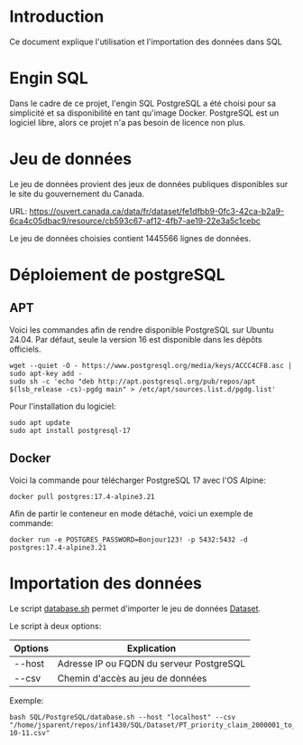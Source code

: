 # Introduction
Ce document explique l'utilisation et l'importation des données dans SQL

# Engin SQL
Dans le cadre de ce projet, l'engin SQL PostgreSQL a été choisi pour sa simplicité et sa disponibilité en tant qu'image Docker. PostgreSQL est un logiciel libre, alors ce projet n'a pas besoin de licence non plus.

# Jeu de données
Le jeu de données provient des jeux de données publiques disponibles sur le site du gouvernement du Canada.

URL: https://ouvert.canada.ca/data/fr/dataset/fe1dfbb9-0fc3-42ca-b2a9-6ca4c05dbac9/resource/cb593c67-af12-4fb7-ae19-22e3a5c1cebc

Le jeu de données choisies contient 1445566 lignes de données. 

# Déploiement de postgreSQL

## APT
Voici les commandes afin de rendre disponible PostgreSQL sur Ubuntu 24.04. Par défaut, seule la version 16 est disponible dans les dépôts officiels.

```
wget --quiet -O - https://www.postgresql.org/media/keys/ACCC4CF8.asc | sudo apt-key add -
sudo sh -c 'echo "deb http://apt.postgresql.org/pub/repos/apt $(lsb_release -cs)-pgdg main" > /etc/apt/sources.list.d/pgdg.list'
```

Pour l'installation du logiciel:

```
sudo apt update
sudo apt install postgresql-17
```

## Docker
Voici la commande pour télécharger PostgreSQL 17 avec l'OS Alpine:

```
docker pull postgres:17.4-alpine3.21
```

Afin de partir le conteneur en mode détaché, voici un exemple de commande:

```
docker run -e POSTGRES_PASSWORD=Bonjour123! -p 5432:5432 -d postgres:17.4-alpine3.21
```

# Importation des données
Le script [database.sh](SQL/PostgreSQL/database.sh) permet d'importer le jeu de données [Dataset](SQL/Dataset/PT_priority_claim_2000001_to_4000000_2024-10-11.csv).

Le script à deux options:

| Options | Explication |
| -------- | -------- |
|--host| Adresse IP ou FQDN du serveur PostgreSQL |
|--csv| Chemin d'accès au jeu de données |

Exemple:
```
bash SQL/PostgreSQL/database.sh --host "localhost" --csv "/home/jsparent/repos/inf1430/SQL/Dataset/PT_priority_claim_2000001_to_4000000_2024-10-11.csv"
```
